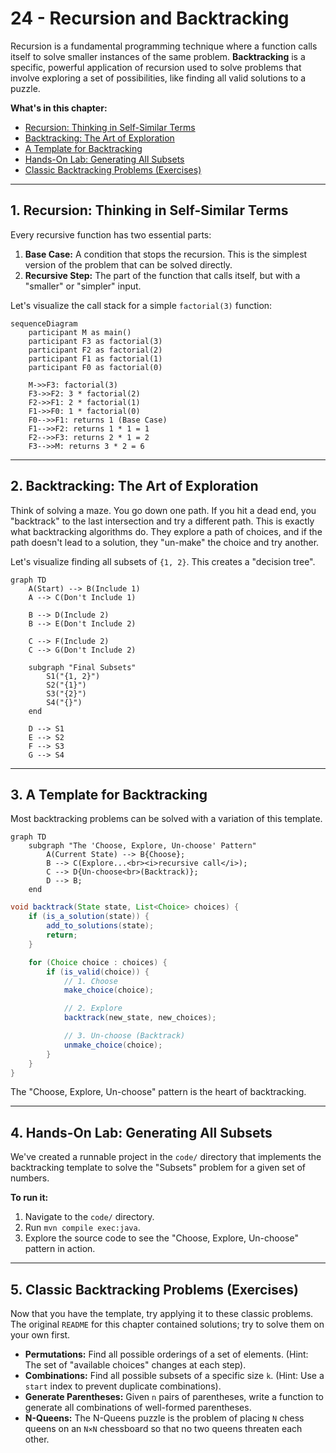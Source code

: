 # 24 - Recursion and Backtracking

Recursion is a fundamental programming technique where a function calls itself to solve smaller instances of the same problem. **Backtracking** is a specific, powerful application of recursion used to solve problems that involve exploring a set of possibilities, like finding all valid solutions to a puzzle.

**What's in this chapter:**
*   [Recursion: Thinking in Self-Similar Terms](#1-recursion-thinking-in-self-similar-terms)
*   [Backtracking: The Art of Exploration](#2-backtracking-the-art-of-exploration)
*   [A Template for Backtracking](#3-a-template-for-backtracking)
*   [Hands-On Lab: Generating All Subsets](#4-hands-on-lab-generating-all-subsets)
*   [Classic Backtracking Problems (Exercises)](#5-classic-backtracking-problems-exercises)

---

## 1. Recursion: Thinking in Self-Similar Terms

Every recursive function has two essential parts:
1.  **Base Case:** A condition that stops the recursion. This is the simplest version of the problem that can be solved directly.
2.  **Recursive Step:** The part of the function that calls itself, but with a "smaller" or "simpler" input.

Let's visualize the call stack for a simple `factorial(3)` function:

```mermaid
sequenceDiagram
    participant M as main()
    participant F3 as factorial(3)
    participant F2 as factorial(2)
    participant F1 as factorial(1)
    participant F0 as factorial(0)

    M->>F3: factorial(3)
    F3->>F2: 3 * factorial(2)
    F2->>F1: 2 * factorial(1)
    F1->>F0: 1 * factorial(0)
    F0-->>F1: returns 1 (Base Case)
    F1-->>F2: returns 1 * 1 = 1
    F2-->>F3: returns 2 * 1 = 2
    F3-->>M: returns 3 * 2 = 6
```

---

## 2. Backtracking: The Art of Exploration

Think of solving a maze. You go down one path. If you hit a dead end, you "backtrack" to the last intersection and try a different path. This is exactly what backtracking algorithms do. They explore a path of choices, and if the path doesn't lead to a solution, they "un-make" the choice and try another.

Let's visualize finding all subsets of `{1, 2}`. This creates a "decision tree".

```mermaid
graph TD
    A(Start) --> B(Include 1)
    A --> C(Don't Include 1)

    B --> D(Include 2)
    B --> E(Don't Include 2)

    C --> F(Include 2)
    C --> G(Don't Include 2)

    subgraph "Final Subsets"
        S1("{1, 2}")
        S2("{1}")
        S3("{2}")
        S4("{}")
    end

    D --> S1
    E --> S2
    F --> S3
    G --> S4
```

---

## 3. A Template for Backtracking

Most backtracking problems can be solved with a variation of this template.

```mermaid
graph TD
    subgraph "The 'Choose, Explore, Un-choose' Pattern"
        A(Current State) --> B{Choose};
        B --> C(Explore...<br><i>recursive call</i>);
        C --> D{Un-choose<br>(Backtrack)};
        D --> B;
    end
```

```java
void backtrack(State state, List<Choice> choices) {
    if (is_a_solution(state)) {
        add_to_solutions(state);
        return;
    }

    for (Choice choice : choices) {
        if (is_valid(choice)) {
            // 1. Choose
            make_choice(choice);

            // 2. Explore
            backtrack(new_state, new_choices);

            // 3. Un-choose (Backtrack)
            unmake_choice(choice);
        }
    }
}
```
The "Choose, Explore, Un-choose" pattern is the heart of backtracking.

---

## 4. Hands-On Lab: Generating All Subsets

We've created a runnable project in the `code/` directory that implements the backtracking template to solve the "Subsets" problem for a given set of numbers.

**To run it:**
1.  Navigate to the `code/` directory.
2.  Run `mvn compile exec:java`.
3.  Explore the source code to see the "Choose, Explore, Un-choose" pattern in action.

---

## 5. Classic Backtracking Problems (Exercises)

Now that you have the template, try applying it to these classic problems. The original `README` for this chapter contained solutions; try to solve them on your own first.

*   **Permutations:** Find all possible orderings of a set of elements. (Hint: The set of "available choices" changes at each step).
*   **Combinations:** Find all possible subsets of a specific size `k`. (Hint: Use a `start` index to prevent duplicate combinations).
*   **Generate Parentheses:** Given `n` pairs of parentheses, write a function to generate all combinations of well-formed parentheses.
*   **N-Queens:** The N-Queens puzzle is the problem of placing `N` chess queens on an `N×N` chessboard so that no two queens threaten each other.
